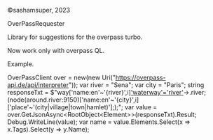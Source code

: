 ©sashamsuper, 2023

OverPassRequester

Library for suggestions for the overpass turbo.

Now work only with overpass QL.

Example.

OverPassClient over = new(new Uri("https://overpass-api.de/api/interpreter"));
var river = "Sena";
var city = "Paris";
string responseTxt = $"way['name:en'~'{river}',i]['waterway'='river'](48.5366276064,1.89894557,49.0954664277,3.0497634411)->.river;(node(around.river:9150)['name:en'~'{city}',i]['place'~'(city|village|town|hamlet)'];);";
var value = over.GetJsonAsync<RootObject<Element<Tags>>>(responseTxt).Result;
Debug.WriteLine(value);
var name = value.Elements.Select(x => x.Tags).Select(y => y.Name);
